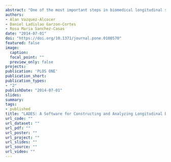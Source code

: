 ```yaml
---
abstract: "One of the most important steps in biomedical longitudinal studies is choosing a good experimental design that can provide high accuracy in the analysis of results with a minimum sample size. Several methods for constructing efficient longitudinal designs have been developed based on power analysis and the statistical model used for analyzing the final results. However, development of this technology is not available to practitioners through user-friendly software. In this paper we introduce LADES (Longitudinal Analysis and Design of Experiments Software) as an alternative and easy-to-use tool for conducting longitudinal analysis and constructing efficient longitudinal designs. LADES incorporates methods for creating cost-efficient longitudinal designs, unequal longitudinal designs, and simple longitudinal designs. In addition, LADES includes different methods for analyzing longitudinal data such as linear mixed models, generalized estimating equations, among others. A study of European eels is reanalyzed in order to show LADES capabilities. Three treatments contained in three aquariums with five eels each were analyzed. Data were collected from 0 up to the 12th week post treatment for all the eels (complete design). The response under evaluation is sperm volume. A linear mixed model was fitted to the results using LADES. The complete design had a power of 88.7% using 15 eels. With LADES we propose the use of an unequal design with only 14 eels and 89.5% efficiency. LADES was developed as a powerful and simple tool to promote the use of statistical methods for analyzing and creating longitudinal experiments in biomedical research."
authors:
- Alan Vazquez-Alcocer 
- Daniel Ladislao Garzon-Cortes
- Rosa Maria Sanchez-Casas
date: "2014-07-01"
doi: "https://doi.org/10.1371/journal.pone.0100570"
featured: false
image:
  caption:
  focal_point: ""
  preview_only: false
projects:
publication: 'PLOS ONE'
publication_short: 
publication_types:
- "2"
publishDate: "2014-07-01"
slides:
summary:
tags:
- published
title: "LADES: A Software for Constructing and Analyzing Longitudinal Designs in Biomedical Research"
url_code: ""
url_dataset: ""
url_pdf: ""
url_poster: ""
url_project: ""
url_slides: ""
url_source: ""
url_video: ""
---
```

